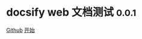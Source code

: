 # docsify web 文档测试 <small>0.0.1</small>

<a href="https://github.com/xdddhd/doc-web">Github</a>
<a href="#README">开始</a>
